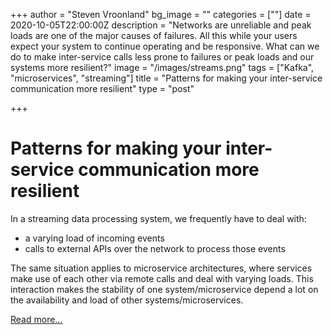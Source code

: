 +++
author = "Steven Vroonland"
bg_image = ""
categories = [""]
date = 2020-10-05T22:00:00Z
description = "Networks are unreliable and peak loads are one of the major causes of failures. All this while your users expect your system to continue operating and be responsive. What can we do to make inter-service calls less prone to failures or peak loads and our systems more resilient?"
image = "/images/streams.png"
tags = ["Kafka", "microservices", "streaming"]
title = "Patterns for making your inter-service communication more resilient"
type = "post"

+++
# Patterns for making your inter-service communication more resilient

In a streaming data processing system, we frequently have to deal with:

* a varying load of incoming events
* calls to external APIs over the network to process those events

The same situation applies to microservice architectures, where services make use of each other via remote calls and deal with varying loads. This interaction makes the stability of one system/microservice depend a lot on the availability and load of other systems/microservices.

[Read more...](https://medium.com/@svroonland/patterns-for-making-your-inter-service-communication-more-resilient-592ec928296b)